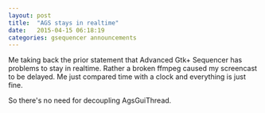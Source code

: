 ```yaml
---
layout: post
title:  "AGS stays in realtime"
date:   2015-04-15 06:18:19
categories: gsequencer announcements
---
```

Me taking back the prior statement that Advanced Gtk+ Sequencer has problems to stay in realtime. Rather a broken ffmpeg caused my screencast to be delayed. Me just compared time with a clock and everything is just fine.

So there's no need for decoupling AgsGuiThread.
